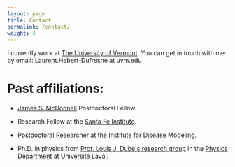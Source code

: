 ```yaml
---
layout: page
title: Contact
permalink: /contact/
weight: 4
---
```


I currently work at <a href="https://www.uvm.edu/" target="_blank">The University of Vermont</a>. You can get in touch with me by email: Laurent.Hebert-Dufresne at uvm.edu

# Past affiliations:

*   <a href="https://www.jsmf.org/" href="_blank">James S. McDonnell</a> Postdoctoral Fellow.

*   Research Fellow at the <a href="http://www.santafe.edu/" target="_blank">Santa Fe Institute</a>.

*   Postdoctoral Researcher at the <a href="http://idmod.org/" target="_blank">Institute for Disease Modeling</a>.

*   Ph.D. in physics from [Prof. Louis J. Dubé's research group](http://dynamica.phy.ulaval.ca/) in the [Physics Department](http://www.phy.ulaval.ca/) at [Université Laval](http://www.ulaval.ca/).